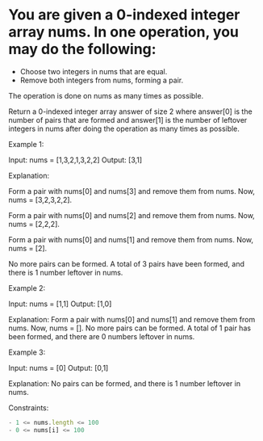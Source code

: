 # You are given a 0-indexed integer array nums. In one operation, you may do the following:

- Choose two integers in nums that are equal.
- Remove both integers from nums, forming a pair.

The operation is done on nums as many times as possible.

Return a 0-indexed integer array answer of size 2 where answer[0] is the number of pairs that are formed and answer[1] is the number of leftover integers in nums after doing the operation as many times as possible.

 

Example 1:

Input: nums = [1,3,2,1,3,2,2]
Output: [3,1]

Explanation:

Form a pair with nums[0] and nums[3] and remove them from nums. Now, nums = [3,2,3,2,2].

Form a pair with nums[0] and nums[2] and remove them from nums. Now, nums = [2,2,2].

Form a pair with nums[0] and nums[1] and remove them from nums. Now, nums = [2].

No more pairs can be formed. A total of 3 pairs have been formed, and there is 1 number leftover in nums.


Example 2:

Input: nums = [1,1]
Output: [1,0]

Explanation: Form a pair with nums[0] and nums[1] and remove them from nums. Now, nums = [].
No more pairs can be formed. A total of 1 pair has been formed, and there are 0 numbers leftover in nums.

Example 3:

Input: nums = [0]
Output: [0,1]

Explanation: No pairs can be formed, and there is 1 number leftover in nums.
 

Constraints:
```js
- 1 <= nums.length <= 100
- 0 <= nums[i] <= 100
```